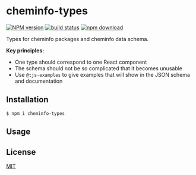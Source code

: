 # cheminfo-types

[![NPM version][npm-image]][npm-url]
[![build status][ci-image]][ci-url]
[![npm download][download-image]][download-url]

Types for cheminfo packages and cheminfo data schema.

__Key principles:__ 
- One type should correspond to one React component 
- The schema should not be so complicated that it becomes unusable 
- Use `@tjs-examples` to give examples that will show in the JSON schema and documentation

## Installation

`$ npm i cheminfo-types`

## Usage


## License

[MIT](./LICENSE)

[npm-image]: https://img.shields.io/npm/v/cheminfo-types.svg
[npm-url]: https://www.npmjs.com/package/cheminfo-types
[ci-image]: https://github.com/cheminfo/cheminfo-types/workflows/Node.js%20CI/badge.svg?branch=main
[ci-url]: https://github.com/cheminfo/cheminfo-types/actions?query=workflow%3A%22Node.js+CI%22
[download-image]: https://img.shields.io/npm/dm/cheminfo-types.svg
[download-url]: https://www.npmjs.com/package/cheminfo-types
